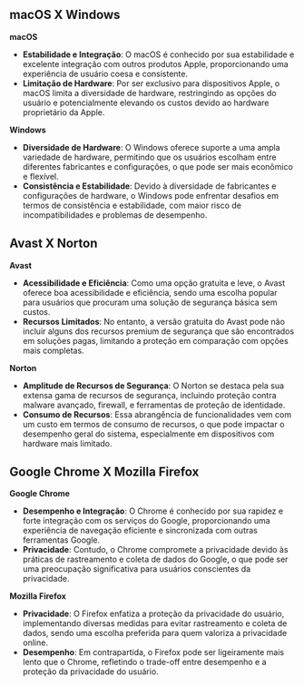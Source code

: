 ## macOS X Windows

**macOS**
- **Estabilidade e Integração**: O macOS é conhecido por sua estabilidade e excelente integração com outros produtos Apple, proporcionando uma experiência de usuário coesa e consistente. 
- **Limitação de Hardware**: Por ser exclusivo para dispositivos Apple, o macOS limita a diversidade de hardware, restringindo as opções do usuário e potencialmente elevando os custos devido ao hardware proprietário da Apple.

**Windows**
- **Diversidade de Hardware**: O Windows oferece suporte a uma ampla variedade de hardware, permitindo que os usuários escolham entre diferentes fabricantes e configurações, o que pode ser mais econômico e flexível.
- **Consistência e Estabilidade**: Devido à diversidade de fabricantes e configurações de hardware, o Windows pode enfrentar desafios em termos de consistência e estabilidade, com maior risco de incompatibilidades e problemas de desempenho.

## Avast X Norton

**Avast**
- **Acessibilidade e Eficiência**: Como uma opção gratuita e leve, o Avast oferece boa acessibilidade e eficiência, sendo uma escolha popular para usuários que procuram uma solução de segurança básica sem custos.
- **Recursos Limitados**: No entanto, a versão gratuita do Avast pode não incluir alguns dos recursos premium de segurança que são encontrados em soluções pagas, limitando a proteção em comparação com opções mais completas.

**Norton**
- **Amplitude de Recursos de Segurança**: O Norton se destaca pela sua extensa gama de recursos de segurança, incluindo proteção contra malware avançado, firewall, e ferramentas de proteção de identidade.
- **Consumo de Recursos**: Essa abrangência de funcionalidades vem com um custo em termos de consumo de recursos, o que pode impactar o desempenho geral do sistema, especialmente em dispositivos com hardware mais limitado.

## Google Chrome X Mozilla Firefox

**Google Chrome**
- **Desempenho e Integração**: O Chrome é conhecido por sua rapidez e forte integração com os serviços do Google, proporcionando uma experiência de navegação eficiente e sincronizada com outras ferramentas Google.
- **Privacidade**: Contudo, o Chrome compromete a privacidade devido às práticas de rastreamento e coleta de dados do Google, o que pode ser uma preocupação significativa para usuários conscientes da privacidade.

**Mozilla Firefox**
- **Privacidade**: O Firefox enfatiza a proteção da privacidade do usuário, implementando diversas medidas para evitar rastreamento e coleta de dados, sendo uma escolha preferida para quem valoriza a privacidade online.
- **Desempenho**: Em contrapartida, o Firefox pode ser ligeiramente mais lento que o Chrome, refletindo o trade-off entre desempenho e a proteção da privacidade do usuário.
